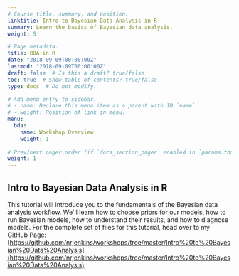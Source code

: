 ```yaml
---
# Course title, summary, and position.
linktitle: Intro to Bayesian Data Analysis in R
summary: Learn the basics of Bayesian data analysis.
weight: 5

# Page metadata.
title: BDA in R
date: "2018-09-09T00:00:00Z"
lastmod: "2018-09-09T00:00:00Z"
draft: false  # Is this a draft? true/false
toc: true  # Show table of contents? true/false
type: docs  # Do not modify.

# Add menu entry to sidebar.
# - name: Declare this menu item as a parent with ID `name`.
# - weight: Position of link in menu.
menu:
  bda:
    name: Workshop Overview
    weight: 1
    
# Prev/next pager order (if `docs_section_pager` enabled in `params.toml`)
weight: 1
---
```


## Intro to Bayesian Data Analysis in R

This tutorial will introduce you to the fundamentals of the Bayesian data analysis workflow. We'll learn how to choose priors for our models, how to run Bayesian models, how to understand their results, and how to diagnose models. For the complete set of files for this tutorial, head over to my GitHub Page:  [https://github.com/nrjenkins/workshops/tree/master/Intro%20to%20Bayesian%20Data%20Analysis](https://github.com/nrjenkins/workshops/tree/master/Intro%20to%20Bayesian%20Data%20Analysis)
